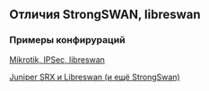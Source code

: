 ## Отличия StrongSWAN, libreswan

### Примеры конфирураций

[Mikrotik, IPSec, libreswan](https://nixman.info/?p=2633)

[Juniper SRX и Libreswan (и ещё StrongSwan)](https://nixman.info/?p=2816)

